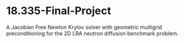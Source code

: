 18.335-Final-Project
====================

A Jacobian Free Newton Krylov solver with geometric multigrid preconditioning for the 2D LRA neutron diffusion benchmark problem.